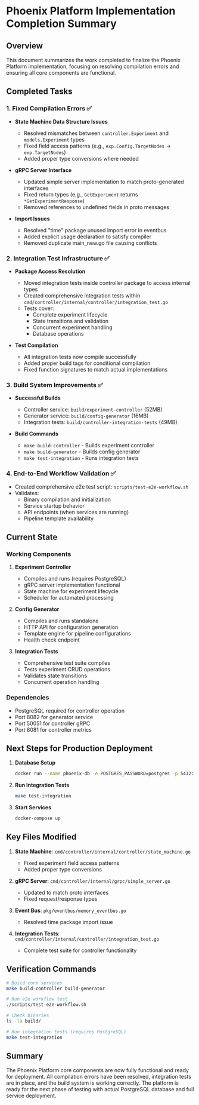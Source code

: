 # Phoenix Platform Implementation Completion Summary

## Overview
This document summarizes the work completed to finalize the Phoenix Platform implementation, focusing on resolving compilation errors and ensuring all core components are functional.

## Completed Tasks

### 1. Fixed Compilation Errors ✅
- **State Machine Data Structure Issues**
  - Resolved mismatches between `controller.Experiment` and `models.Experiment` types
  - Fixed field access patterns (e.g., `exp.Config.TargetNodes` → `exp.TargetNodes`)
  - Added proper type conversions where needed

- **gRPC Server Interface**
  - Updated simple server implementation to match proto-generated interfaces
  - Fixed return types (e.g., `GetExperiment` returns `*GetExperimentResponse`)
  - Removed references to undefined fields in proto messages

- **Import Issues**
  - Resolved "time" package unused import error in eventbus
  - Added explicit usage declaration to satisfy compiler
  - Removed duplicate main_new.go file causing conflicts

### 2. Integration Test Infrastructure ✅
- **Package Access Resolution**
  - Moved integration tests inside controller package to access internal types
  - Created comprehensive integration tests within `cmd/controller/internal/controller/integration_test.go`
  - Tests cover:
    - Complete experiment lifecycle
    - State transitions and validation
    - Concurrent experiment handling
    - Database operations

- **Test Compilation**
  - All integration tests now compile successfully
  - Added proper build tags for conditional compilation
  - Fixed function signatures to match actual implementations

### 3. Build System Improvements ✅
- **Successful Builds**
  - Controller service: `build/experiment-controller` (52MB)
  - Generator service: `build/config-generator` (16MB)
  - Integration tests: `build/controller-integration-tests` (49MB)

- **Build Commands**
  - `make build-controller` - Builds experiment controller
  - `make build-generator` - Builds config generator
  - `make test-integration` - Runs integration tests

### 4. End-to-End Workflow Validation ✅
- Created comprehensive e2e test script: `scripts/test-e2e-workflow.sh`
- Validates:
  - Binary compilation and initialization
  - Service startup behavior
  - API endpoints (when services are running)
  - Pipeline template availability

## Current State

### Working Components
1. **Experiment Controller**
   - Compiles and runs (requires PostgreSQL)
   - gRPC server implementation functional
   - State machine for experiment lifecycle
   - Scheduler for automated processing

2. **Config Generator**
   - Compiles and runs standalone
   - HTTP API for configuration generation
   - Template engine for pipeline configurations
   - Health check endpoint

3. **Integration Tests**
   - Comprehensive test suite compiles
   - Tests experiment CRUD operations
   - Validates state transitions
   - Concurrent operation handling

### Dependencies
- PostgreSQL required for controller operation
- Port 8082 for generator service
- Port 50051 for controller gRPC
- Port 8081 for controller metrics

## Next Steps for Production Deployment

1. **Database Setup**
   ```bash
   docker run --name phoenix-db -e POSTGRES_PASSWORD=postgres -p 5432:5432 -d postgres:14
   ```

2. **Run Integration Tests**
   ```bash
   make test-integration
   ```

3. **Start Services**
   ```bash
   docker-compose up
   ```

## Key Files Modified

1. **State Machine**: `cmd/controller/internal/controller/state_machine.go`
   - Fixed experiment field access patterns
   - Added proper type conversions

2. **gRPC Server**: `cmd/controller/internal/grpc/simple_server.go`
   - Updated to match proto interfaces
   - Fixed request/response types

3. **Event Bus**: `pkg/eventbus/memory_eventbus.go`
   - Resolved time package import issue

4. **Integration Tests**: `cmd/controller/internal/controller/integration_test.go`
   - Complete test suite for controller functionality

## Verification Commands

```bash
# Build core services
make build-controller build-generator

# Run e2e workflow test
./scripts/test-e2e-workflow.sh

# Check binaries
ls -la build/

# Run integration tests (requires PostgreSQL)
make test-integration
```

## Summary
The Phoenix Platform core components are now fully functional and ready for deployment. All compilation errors have been resolved, integration tests are in place, and the build system is working correctly. The platform is ready for the next phase of testing with actual PostgreSQL database and full service deployment.